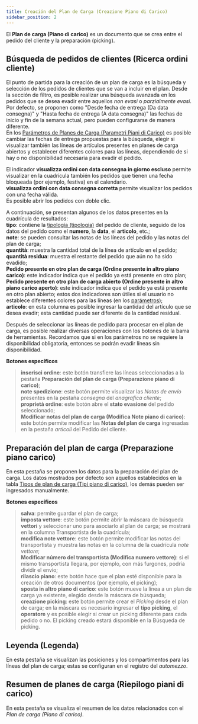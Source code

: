 ```yaml
---
title: Creación del Plan de Carga (Creazione Piano di Carico)
sidebar_position: 2
---
```


El **Plan de carga (Piano di carico)** es un documento que se crea entre el pedido del cliente y la preparación (picking).

## Búsqueda de pedidos de clientes (Ricerca ordini cliente)

El punto de partida para la creación de un plan de carga es la búsqueda y selección de los pedidos de clientes que se van a incluir en el plan. Desde la sección de filtro, es posible realizar una búsqueda avanzada en los pedidos que se desea evadir entre aquellos *non evasi* o *parzialmente evasi*.  
Por defecto, se proponen como "Desde fecha de entrega (Da data consegna)" y "Hasta fecha de entrega (A data consegna)" las fechas de inicio y fin de la semana actual, pero pueden configurarse de manera diferente.  
En los [Parámetros de Planes de Carga (Parametri Piani di Carico)](/docs/configurations/parameters/logistics/load-plan-parameters) es posible cambiar las fechas de entrega propuestas para la búsqueda, elegir si visualizar también las líneas de artículos presentes en planes de carga abiertos y establecer diferentes colores para las líneas, dependiendo de si hay o no disponibilidad necesaria para evadir el pedido.

El indicador **visualizza ordini con data consegna in giorno escluso** permite visualizar en la cuadrícula también los pedidos que tienen una fecha bloqueada (por ejemplo, festiva) en el calendario.  
**visualizza ordini con data consegna corretta** permite visualizar los pedidos con una fecha válida.  
Es posible abrir los pedidos con doble clic.  

A continuación, se presentan algunos de los datos presentes en la cuadrícula de resultados:  
**tipo**: contiene la [tipología (tipologia)](/docs/configurations/tables/sales/sales-order-types) del pedido de cliente, seguido de los datos del pedido como el **numero**, la **data**, el **articolo**, etc.;  
**note**: se pueden consultar las notas de las líneas del pedido y las notas del plan de carga;  
**quantità**: muestra la cantidad total de la línea de artículo en el pedido;  
**quantità residua**: muestra el restante del pedido que aún no ha sido evadido;  
**Pedido presente en otro plan de carga (Ordine presente in altro piano carico)**: este indicador indica que el pedido ya está presente en otro plan;  
**Pedido presente en otro plan de carga abierto (Ordine presente in altro piano carico aperto)**: este indicador indica que el pedido ya está presente en otro plan abierto; estos dos indicadores son útiles si el usuario no establece diferentes colores para las líneas (en los [parámetros](/docs/configurations/parameters/logistics/load-plan-parameters));  
**articolo**: en esta columna es posible ingresar la cantidad del artículo que se desea evadir; esta cantidad puede ser diferente de la cantidad residual.  

Después de seleccionar las líneas de pedido para procesar en el plan de carga, es posible realizar diversas operaciones con los botones de la barra de herramientas. Recordamos que si en los parámetros no se requiere la disponibilidad obligatoria, entonces se podrán evadir líneas sin disponibilidad.

**Botones específicos**  
> **inserisci ordine**: este botón transfiere las líneas seleccionadas a la pestaña **Preparación del plan de carga (Preparazione piano di carico)**;  
> **note spedizione**: este botón permite visualizar las *Notas de envío* presentes en la pestaña *consegna* del *anagrafica cliente*;  
> **proprietà ordine**: este botón abre el **stato evasione** del pedido seleccionado;  
> **Modificar notas del plan de carga (Modifica Note piano di carico)**: este botón permite modificar las **Notas del plan de carga** ingresadas en la pestaña *articoli* del Pedido del cliente.  

## Preparación del plan de carga (Preparazione piano carico)

En esta pestaña se proponen los datos para la preparación del plan de carga. Los datos mostrados por defecto son aquellos establecidos en la tabla [Tipos de plan de carga (Tipi piano di carico)](/docs/configurations/tables/logistics/load-plan-type), los demás pueden ser ingresados manualmente.  

**Botones específicos**  
> **salva**: permite guardar el plan de carga;  
> **imposta vettore**: este botón permite abrir la máscara de búsqueda **vettori** y seleccionar uno para asociarlo al plan de carga; se mostrará en la columna Transportista de la cuadrícula;  
> **modifica note vettore**: este botón permite modificar las notas del transportista y muestra las notas en la columna de la cuadrícula *note vettore*;  
> **Modificar número del transportista (Modifica numero vettore)**: si el mismo transportista llegara, por ejemplo, con más furgones, podría dividir el envío;  
> **rilascio piano**: este botón hace que el plan esté disponible para la creación de otros documentos (por ejemplo, el picking);  
> **sposta in altro piano di carico**: este botón mueve la línea a un plan de carga ya existente, elegido desde la máscara de búsqueda;  
> **creazione picking**: este botón permite crear el *Picking* desde el plan de carga; en la máscara es necesario ingresar el **tipo picking**, el **operatore** y es posible elegir si crear un picking diferente para cada pedido o no. El picking creado estará disponible en la Búsqueda de picking.  

## Leyenda (Legenda)

En esta pestaña se visualizan las posiciones y los compartimentos para las líneas del plan de carga; estas se configuran en el registro del *automezzo*.  

## Resumen de planes de carga (Riepilogo piani di carico)

En esta pestaña se visualiza el resumen de los datos relacionados con el *Plan de carga (Piano di carico)*.